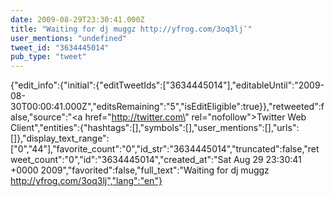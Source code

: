 ```yaml
---
date: 2009-08-29T23:30:41.000Z
title: "Waiting for dj muggz http://yfrog.com/3oq3lj″"
user_mentions: "undefined"
tweet_id: "3634445014"
pub_type: "tweet"
---
```

{"edit_info":{"initial":{"editTweetIds":["3634445014"],"editableUntil":"2009-08-30T00:00:41.000Z","editsRemaining":"5","isEditEligible":true}},"retweeted":false,"source":"<a href=\"http://twitter.com\" rel=\"nofollow\">Twitter Web Client</a>","entities":{"hashtags":[],"symbols":[],"user_mentions":[],"urls":[]},"display_text_range":["0","44"],"favorite_count":"0","id_str":"3634445014","truncated":false,"retweet_count":"0","id":"3634445014","created_at":"Sat Aug 29 23:30:41 +0000 2009","favorited":false,"full_text":"Waiting for dj muggz http://yfrog.com/3oq3lj","lang":"en"}
